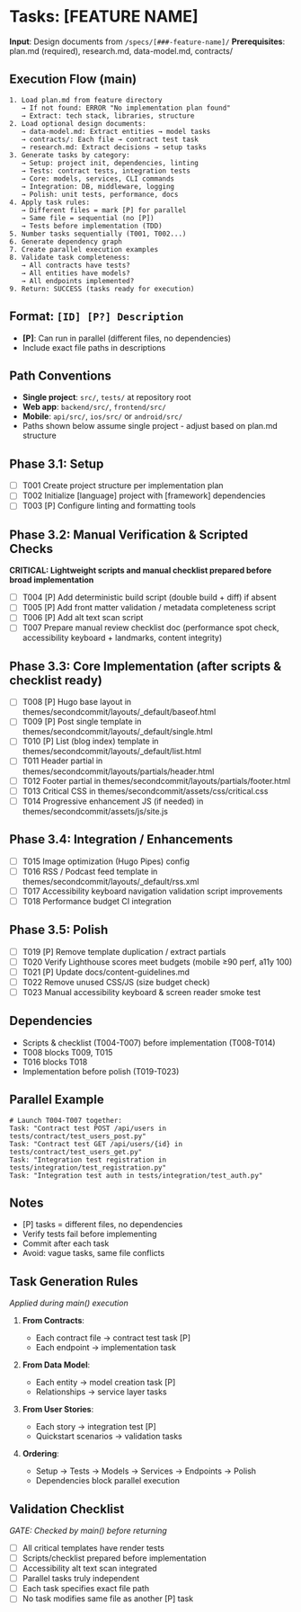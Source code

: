 # Tasks: [FEATURE NAME]

**Input**: Design documents from `/specs/[###-feature-name]/`
**Prerequisites**: plan.md (required), research.md, data-model.md, contracts/

## Execution Flow (main)
```
1. Load plan.md from feature directory
   → If not found: ERROR "No implementation plan found"
   → Extract: tech stack, libraries, structure
2. Load optional design documents:
   → data-model.md: Extract entities → model tasks
   → contracts/: Each file → contract test task
   → research.md: Extract decisions → setup tasks
3. Generate tasks by category:
   → Setup: project init, dependencies, linting
   → Tests: contract tests, integration tests
   → Core: models, services, CLI commands
   → Integration: DB, middleware, logging
   → Polish: unit tests, performance, docs
4. Apply task rules:
   → Different files = mark [P] for parallel
   → Same file = sequential (no [P])
   → Tests before implementation (TDD)
5. Number tasks sequentially (T001, T002...)
6. Generate dependency graph
7. Create parallel execution examples
8. Validate task completeness:
   → All contracts have tests?
   → All entities have models?
   → All endpoints implemented?
9. Return: SUCCESS (tasks ready for execution)
```

## Format: `[ID] [P?] Description`
- **[P]**: Can run in parallel (different files, no dependencies)
- Include exact file paths in descriptions

## Path Conventions
- **Single project**: `src/`, `tests/` at repository root
- **Web app**: `backend/src/`, `frontend/src/`
- **Mobile**: `api/src/`, `ios/src/` or `android/src/`
- Paths shown below assume single project - adjust based on plan.md structure

## Phase 3.1: Setup
- [ ] T001 Create project structure per implementation plan
- [ ] T002 Initialize [language] project with [framework] dependencies
- [ ] T003 [P] Configure linting and formatting tools

## Phase 3.2: Manual Verification & Scripted Checks
**CRITICAL: Lightweight scripts and manual checklist prepared before broad implementation**
- [ ] T004 [P] Add deterministic build script (double build + diff) if absent
- [ ] T005 [P] Add front matter validation / metadata completeness script
- [ ] T006 [P] Add alt text scan script
- [ ] T007 Prepare manual review checklist doc (performance spot check, accessibility keyboard + landmarks, content integrity)

## Phase 3.3: Core Implementation (after scripts & checklist ready)
- [ ] T008 [P] Hugo base layout in themes/secondcommit/layouts/_default/baseof.html
- [ ] T009 [P] Post single template in themes/secondcommit/layouts/_default/single.html
- [ ] T010 [P] List (blog index) template in themes/secondcommit/layouts/_default/list.html
- [ ] T011 Header partial in themes/secondcommit/layouts/partials/header.html
- [ ] T012 Footer partial in themes/secondcommit/layouts/partials/footer.html
- [ ] T013 Critical CSS in themes/secondcommit/assets/css/critical.css
- [ ] T014 Progressive enhancement JS (if needed) in themes/secondcommit/assets/js/site.js

## Phase 3.4: Integration / Enhancements
- [ ] T015 Image optimization (Hugo Pipes) config
- [ ] T016 RSS / Podcast feed template in themes/secondcommit/layouts/_default/rss.xml
- [ ] T017 Accessibility keyboard navigation validation script improvements
- [ ] T018 Performance budget CI integration

## Phase 3.5: Polish
- [ ] T019 [P] Remove template duplication / extract partials
- [ ] T020 Verify Lighthouse scores meet budgets (mobile ≥90 perf, a11y 100)
- [ ] T021 [P] Update docs/content-guidelines.md
- [ ] T022 Remove unused CSS/JS (size budget check)
- [ ] T023 Manual accessibility keyboard & screen reader smoke test

## Dependencies
- Scripts & checklist (T004-T007) before implementation (T008-T014)
- T008 blocks T009, T015
- T016 blocks T018
- Implementation before polish (T019-T023)

## Parallel Example
```
# Launch T004-T007 together:
Task: "Contract test POST /api/users in tests/contract/test_users_post.py"
Task: "Contract test GET /api/users/{id} in tests/contract/test_users_get.py"
Task: "Integration test registration in tests/integration/test_registration.py"
Task: "Integration test auth in tests/integration/test_auth.py"
```

## Notes
- [P] tasks = different files, no dependencies
- Verify tests fail before implementing
- Commit after each task
- Avoid: vague tasks, same file conflicts

## Task Generation Rules
*Applied during main() execution*

1. **From Contracts**:
   - Each contract file → contract test task [P]
   - Each endpoint → implementation task
   
2. **From Data Model**:
   - Each entity → model creation task [P]
   - Relationships → service layer tasks
   
3. **From User Stories**:
   - Each story → integration test [P]
   - Quickstart scenarios → validation tasks

4. **Ordering**:
   - Setup → Tests → Models → Services → Endpoints → Polish
   - Dependencies block parallel execution

## Validation Checklist
*GATE: Checked by main() before returning*

- [ ] All critical templates have render tests
- [ ] Scripts/checklist prepared before implementation
- [ ] Accessibility alt text scan integrated
- [ ] Parallel tasks truly independent
- [ ] Each task specifies exact file path
- [ ] No task modifies same file as another [P] task